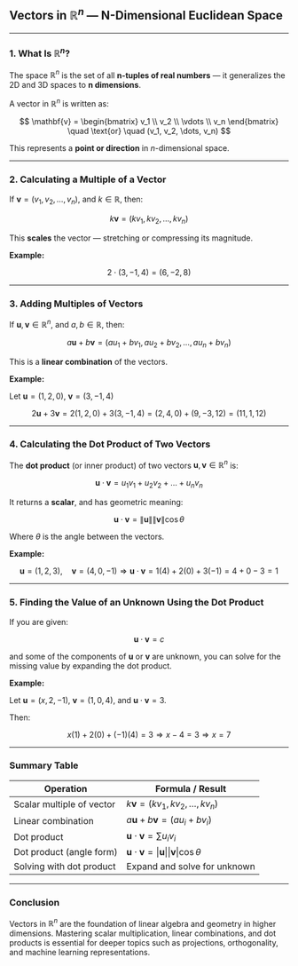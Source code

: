 ## **Vectors in $\mathbb{R}^n$ — N-Dimensional Euclidean Space**

---

### **1. What Is $\mathbb{R}^n$?**

The space $`\mathbb{R}^n`$ is the set of all **n-tuples of real numbers** — it generalizes the 2D and 3D spaces to **n dimensions**.

A vector in $`\mathbb{R}^n`$ is written as:

$$
\mathbf{v} = \begin{bmatrix} v_1 \\ v_2 \\ \vdots \\ v_n \end{bmatrix}
\quad \text{or} \quad (v_1, v_2, \dots, v_n)
$$

This represents a **point or direction** in $n$-dimensional space.

---

### **2. Calculating a Multiple of a Vector**

If $`\mathbf{v} = (v_1, v_2, \dots, v_n)`$, and $`k \in \mathbb{R}`$, then:

$$
k\mathbf{v} = (kv_1, kv_2, \dots, kv_n)
$$

This **scales** the vector — stretching or compressing its magnitude.

**Example:**

$$
2 \cdot (3, -1, 4) = (6, -2, 8)
$$

---

### **3. Adding Multiples of Vectors**

If $\mathbf{u}, \mathbf{v} \in \mathbb{R}^n$, and $a, b \in \mathbb{R}$, then:

$$
a\mathbf{u} + b\mathbf{v} = (au_1 + bv_1, \, au_2 + bv_2, \dots, au_n + bv_n)
$$

This is a **linear combination** of the vectors.

**Example:**

Let $\mathbf{u} = (1, 2, 0)$, $\mathbf{v} = (3, -1, 4)$

$$
2\mathbf{u} + 3\mathbf{v} = 2(1, 2, 0) + 3(3, -1, 4) = (2, 4, 0) + (9, -3, 12) = (11, 1, 12)
$$

---

### **4. Calculating the Dot Product of Two Vectors**

The **dot product** (or inner product) of two vectors $\mathbf{u}, \mathbf{v} \in \mathbb{R}^n$ is:

$$
\mathbf{u} \cdot \mathbf{v} = u_1v_1 + u_2v_2 + \dots + u_nv_n
$$

It returns a **scalar**, and has geometric meaning:

$$
\mathbf{u} \cdot \mathbf{v} = \|\mathbf{u}\| \|\mathbf{v}\| \cos \theta
$$

Where $\theta$ is the angle between the vectors.

**Example:**

$$
\mathbf{u} = (1, 2, 3), \quad \mathbf{v} = (4, 0, -1) \Rightarrow \mathbf{u} \cdot \mathbf{v} = 1(4) + 2(0) + 3(-1) = 4 + 0 - 3 = 1
$$

---

### **5. Finding the Value of an Unknown Using the Dot Product**

If you are given:

$$
\mathbf{u} \cdot \mathbf{v} = c
$$

and some of the components of $\mathbf{u}$ or $\mathbf{v}$ are unknown, you can solve for the missing value by expanding the dot product.

**Example:**

Let $\mathbf{u} = (x, 2, -1)$, $\mathbf{v} = (1, 0, 4)$, and $\mathbf{u} \cdot \mathbf{v} = 3$.

Then:

$$
x(1) + 2(0) + (-1)(4) = 3 \Rightarrow x - 4 = 3 \Rightarrow x = 7
$$

---

### **Summary Table**

| Operation                 | Formula / Result                                                        |
| ------------------------- | ----------------------------------------------------------------------- |
| Scalar multiple of vector | $k\mathbf{v} = (kv_1, kv_2, \dots, kv_n)$                               |
| Linear combination        | $a\mathbf{u} + b\mathbf{v} = (au_i + bv_i)$                             |
| Dot product               | $\mathbf{u} \cdot \mathbf{v} = \sum u_iv_i$                             |
| Dot product (angle form)  | $\mathbf{u} \cdot \mathbf{v} = \|\mathbf{u}\|\|\mathbf{v}\|\cos \theta$ |
| Solving with dot product  | Expand and solve for unknown                                            |

---

### **Conclusion**

Vectors in $\mathbb{R}^n$ are the foundation of linear algebra and geometry in higher dimensions. Mastering scalar multiplication, linear combinations, and dot products is essential for deeper topics such as projections, orthogonality, and machine learning representations.
